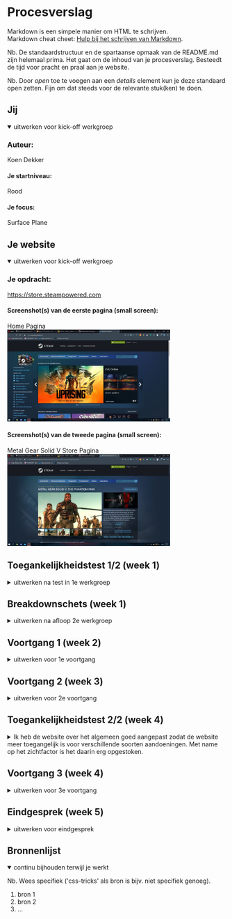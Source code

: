 # Procesverslag
Markdown is een simpele manier om HTML te schrijven.  
Markdown cheat cheet: [Hulp bij het schrijven van Markdown](https://github.com/adam-p/markdown-here/wiki/Markdown-Cheatsheet).

Nb. De standaardstructuur en de spartaanse opmaak van de README.md zijn helemaal prima. Het gaat om de inhoud van je procesverslag. Besteedt de tijd voor pracht en praal aan je website.

Nb. Door *open* toe te voegen aan een *details* element kun je deze standaard open zetten. Fijn om dat steeds voor de relevante stuk(ken) te doen.





## Jij

<details open>
  <summary>uitwerken voor kick-off werkgroep</summary>

  ### Auteur:
  Koen Dekker

  #### Je startniveau:
  Rood

  #### Je focus:
  Surface Plane
 
</details>





## Je website

<details open>
  <summary>uitwerken voor kick-off werkgroep</summary>

  ### Je opdracht:
  https://store.steampowered.com

  #### Screenshot(s) van de eerste pagina (small screen): 
  Home Pagina  
  <img src="readme-images/scherm1.jpg" width="375px" alt="Home/store page">

  #### Screenshot(s) van de tweede pagina (small screen):
  Metal Gear Solid V Store Pagina   
  <img src="readme-images/scherm2.jpg" width="375px" alt="Productpagina Metal Gear Solid V">
 
</details>



## Toegankelijkheidstest 1/2 (week 1)

<details>
  <summary>uitwerken na test in 1e werkgroep</summary>

  ### Bevindingen
  Lijst met je bevindingen die in de test naar voren kwamen:

  #### Screenreader
  De screenreader was amper te gebruiken. 9 van de 10 afbeeldingen op de website hadden geen label waardoor je niet kon weten wat de afbeelding was. Zelfs het log van de website zelf had geen label!

  Hoe kan dit opgelost worden?  
  Alle afbeeldingen goede duidelijke labels geven zodat je weet waar je bent en wat de afbeelding is.

  #### Muis en Toetsenbord 
  Via Tab was het op het begin duidelijk waar jij je bevindt. De website gaf duidelijk aan door middel van een lichte lijn om het item heen waar je was, totdat je doorklikt. Je komt dan terecht bij een lijst die niet in beeld staat. Als je daarna verder klikt en je bij de foto's komt wordt er niks meer aangegeven. Je bent dan volledig afhankelijk van de tekst die links onderin staat. 
  
  Hoe kan dit opgelost worden?
  Duidelijk per item aangeven waar je bent. De lijstitems die niet in beeld zijn verstoppen zodat ze niet worden geselecteerd. Alle items kunnen worden gesorteerd per categorie zodat je minder lang alle lijsten af hoeft te gaan van onderdelen wat jou niet interesseert.

  #### Motoriek (shocks, elastiekjes)
  Motoriek is het prima te doen met de website. Echter als je problemen hebt zoals parkinson is er een mogelijkheid dat je snel klikt op het verkeerde onderdeel.

  Hoe kan dit mogelijk opgelost worden?
  Door middel van wat meer ruimte tussen de onderdelen.

  #### Visueel (brillen, contrast, kleurenblind, dark/light). 
  De website is lastig te bekijken door de brillen heen. Het overzicht verlies je snel en het is lastig om je focus te houden op 1 onderwerp als je eventjes wegkijkt.   Dark/light mode is er niet, Steam staat altijd op darkmode. Kleurenblind/contrast is in principe prima te handelen. Het enige nadeel is dat het lichtelijk slecht te   lezen is door het lage contrast.

  Hoe kan dit opgelost worden?
  Door een light mode toe te voegen. Hierdoor is het makkelijker om naar de kleuren van de website te kunnen kijken.
</details>



## Breakdownschets (week 1)

<details>
  <summary>uitwerken na afloop 2e werkgroep</summary>

  ### de hele pagina: 
  <img src="readme-images/scherm1.1.png" width="375px" alt="breakdown van de hele pagina">
  <img src="readme-images/scherm1.2.png" width="375px" alt="breakdown van de hele pagina">
  <img src="readme-images/scherm3.png" width="375px" alt="breakdown van de hele pagina">
  <img src="readme-images/scherm4.png" width="375px" alt="breakdown van de hele pagina">
  <img src="readme-images/scherm5.png" width="375px" alt="breakdown van de hele pagina">
  <img src="readme-images/scherm6.png" width="375px" alt="breakdown van de hele pagina">

  ### dynamisch deel (bijv menu): 
  <img src="readme-images/scherm7.png" width="375px" alt="breakdown van het dynamische deel">

</details>





## Voortgang 1 (week 2)

<details>
  <summary>uitwerken voor 1e voortgang</summary>

  ### Stand van zaken
  Het maken van de website zelf ging wel goed. Ik denk dat ik vrij goed op weg ben.


  ### Agenda voor meeting
  samen met je groepje opstellen

  | Koen                                           | Soraya                       | student 3    | student 4        |
  | ---                                            | ---                          | ---          | ---              |
  | Vraag over categorieën                         | Foto kan niet in het midden. | en ik dit    | en dan ik dat    |
  | en vraag over opdracht: wel betermaken of niet?| Ordered list                 | nog een punt | dit wil ik zeker |
  | ...                                            | ...                          | ...          | ...              |


  ### Verslag van meeting
  hier na afloop snel de uitkomsten van de meeting vastleggen

  - Catergoie vraag opgelost. Achteraf toch aangepast.
  - Zeker betermaken! Dat is hartstikke goed!


</details>





## Voortgang 2 (week 3)

<details>
  <summary>uitwerken voor 2e voortgang</summary>

  ### Stand van zaken
  Ik vind dat ik zoals vorigeweek vrij goed bezig ben. Ik pak het javascript en alle codes waar we het vorig jaar over hebben weer vrij snel op. Het is mij ook opgevallen dat ik met een veel kritischer oog kijk naar het werk dat ik maak. Ik kijk voornamelijk in het oog van de gebruiker. Vind ik het logisch als dit zo staat? Of is dit makkelijk te lezen?


  ### Agenda voor meeting
  samen met je groepje opstellen

  | Koen Dekker     | Soraya        | student 3    | student 4        |
  | ---            | ---                | ---          | ---              |
  |  | en dit             | Heeft een vraag over een cirkel    |     |
  | Moet ik nog meer toevoegen aan mijn huidige pagina? | | nog een punt | |
  | ...            | ...                | ...          | ...              |


  ### Verslag van meeting
  hier na afloop snel de uitkomsten van de meeting vastleggen

  - Span verwijderen want waarschijnlijk is P genoeg.
  - Ik hoef niks meer toe te voegen. Het is al goed. Als ik wil kan ik nog wat toevoegen.
- ...

</details>





## Toegankelijkheidstest 2/2 (week 4)

<details>
  <summary>Ik heb de website over het algemeen goed aangepast zodat de website meer toegangelijk is voor verschillende soorten aandoeningen. Met name op het zichtfactor is het daarin erg opgestoken.</summary>

  ### Bevindingen
  Lijst met je bevindingen die in de test naar voren kwamen (geef ook aan wat er verbeterd is):

  #### Screenreader
  De screenreader was wederom amper te gebruiken. Ik ben er nog niet achter of dit ligt aan mijn screenreader zelf of aan mijn website. Ik ga vragen aan een klasgenoot of die het op hun Macbook kan testen.

  Hoe kan dit opgelost worden?
  Als het probleem ligt bij mijn website: namen aanpassen zodat hij alleen de link noemt ipv ook de afbeelding.

  #### Muis en Toetsenbord 
  Met de muis en het toetsenbord (bijvoorbeeld door middel van tab) is de website goed door te navigeren.

  #### Motoriek (shocks, elastiekjes)
  Na het testen met het schockaparaat kwamen we er ook achter dat de website prima te bedienen is. Wel met de tabknop. De muis is slecht te gebruiken.

  Hoe kan dit opgelost worden?
  Door de tabtoets te gebruiken.
  
  #### Visueel (brillen, contrast, kleurenblind, dark/light). 
  We kwamen er achter dat een aantal lettertyp-kleuren te donker waren om goed te kunnen zien.

  Hoe kan dit opgelost worden?
  Ik heb inmiddels de kleuren aangepast zodat het beter leesbaar is. Ook getest met de brillen.
</details>





## Voortgang 3 (week 4)

<details>
  <summary>uitwerken voor 3e voortgang</summary>

  ### Stand van zaken
  Deze week ben ik vooral bezig geweest met mijn website afmaken. Ik heb veel moeite met de goede code vinden die werkt op het item die ik wil aanpassen. Hierdoor ben ik vaak wat langer bezig. Maar als ik het afheb dan werkt het ook goed. Dus over het algemeen gaat het vrij goed.


  ### Agenda voor meeting
  samen met je groepje opstellen

  | Koen    | Soraya 2          | 
  | ---            | ---                | 
  | Vraag over Fontsizes | Vraag over responsive            | 
  | Vraag of er nog meer dingen bij moeten voor en voldoende | Vraag over grid | 



  ### Verslag van meeting
  hier na afloop snel de uitkomsten van de meeting vastleggen

  - punt 1
  - punt 2
  - nog een punt
  - ...

</details>





## Eindgesprek (week 5)

<details>
  <summary>uitwerken voor eindgesprek</summary>

  ### Je uitkomst - karakteristiek screenshots:
  <img src="readme-images/dummy-plaatje.jpg" width="375px" alt="uitomst opdracht 1">


  ### Dit ging goed/Heb ik geleerd: 
  Korte omschrijving met plaatjes

  <img src="readme-images/dummy-plaatje.jpg" width="375px" alt="top">


  ### Dit was lastig/Is niet gelukt:
  Korte omschrijving met plaatjes

  <img src="readme-images/dummy-plaatje.jpg" width="375px" alt="bummer">
</details>





## Bronnenlijst

<details open>
  <summary>continu bijhouden terwijl je werkt</summary>

  Nb. Wees specifiek ('css-tricks' als bron is bijv. niet specifiek genoeg).

  1. bron 1
  2. bron 2
  3. ...

</details>
